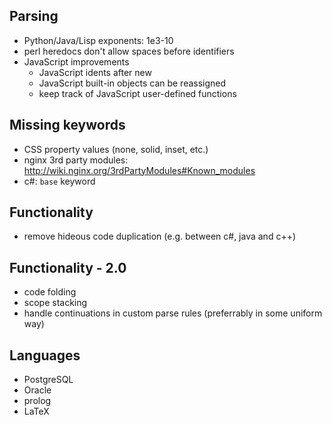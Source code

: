 Parsing
-------
- Python/Java/Lisp exponents: 1e3-10
- perl heredocs don't allow spaces before identifiers
- JavaScript improvements
	- JavaScript idents after new
	- JavaScript built-in objects can be reassigned
	- keep track of JavaScript user-defined functions

Missing keywords
----------------
- CSS property values (none, solid, inset, etc.)
- nginx 3rd party modules: http://wiki.nginx.org/3rdPartyModules#Known_modules
- c#: `base` keyword

Functionality
-------------
- remove hideous code duplication (e.g. between c#, java and c++)

Functionality - 2.0
-------------------
- code folding
- scope stacking
- handle continuations in custom parse rules (preferrably in some uniform way)

Languages
---------
- PostgreSQL
- Oracle
- prolog
- LaTeX
